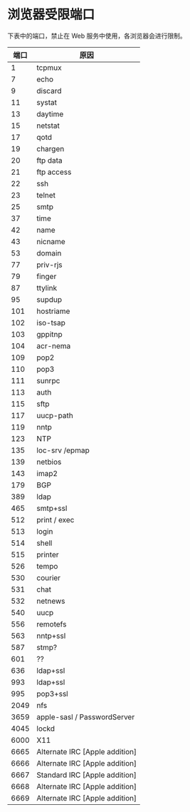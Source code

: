 # 浏览器受限端口

下表中的端口，禁止在 Web 服务中使用，各浏览器会进行限制。

| 端口 | 原因                           |
| ---- | ------------------------------ |
| 1    | tcpmux                         |
| 7    | echo                           |
| 9    | discard                        |
| 11   | systat                         |
| 13   | daytime                        |
| 15   | netstat                        |
| 17   | qotd                           |
| 19   | chargen                        |
| 20   | ftp data                       |
| 21   | ftp access                     |
| 22   | ssh                            |
| 23   | telnet                         |
| 25   | smtp                           |
| 37   | time                           |
| 42   | name                           |
| 43   | nicname                        |
| 53   | domain                         |
| 77   | priv-rjs                       |
| 79   | finger                         |
| 87   | ttylink                        |
| 95   | supdup                         |
| 101  | hostriame                      |
| 102  | iso-tsap                       |
| 103  | gppitnp                        |
| 104  | acr-nema                       |
| 109  | pop2                           |
| 110  | pop3                           |
| 111  | sunrpc                         |
| 113  | auth                           |
| 115  | sftp                           |
| 117  | uucp-path                      |
| 119  | nntp                           |
| 123  | NTP                            |
| 135  | loc-srv /epmap                 |
| 139  | netbios                        |
| 143  | imap2                          |
| 179  | BGP                            |
| 389  | ldap                           |
| 465  | smtp+ssl                       |
| 512  | print / exec                   |
| 513  | login                          |
| 514  | shell                          |
| 515  | printer                        |
| 526  | tempo                          |
| 530  | courier                        |
| 531  | chat                           |
| 532  | netnews                        |
| 540  | uucp                           |
| 556  | remotefs                       |
| 563  | nntp+ssl                       |
| 587  | stmp?                          |
| 601  | ??                             |
| 636  | ldap+ssl                       |
| 993  | ldap+ssl                       |
| 995  | pop3+ssl                       |
| 2049 | nfs                            |
| 3659 | apple-sasl / PasswordServer    |
| 4045 | lockd                          |
| 6000 | X11                            |
| 6665 | Alternate IRC [Apple addition] |
| 6666 | Alternate IRC [Apple addition] |
| 6667 | Standard IRC [Apple addition]  |
| 6668 | Alternate IRC [Apple addition] |
| 6669 | Alternate IRC [Apple addition] |